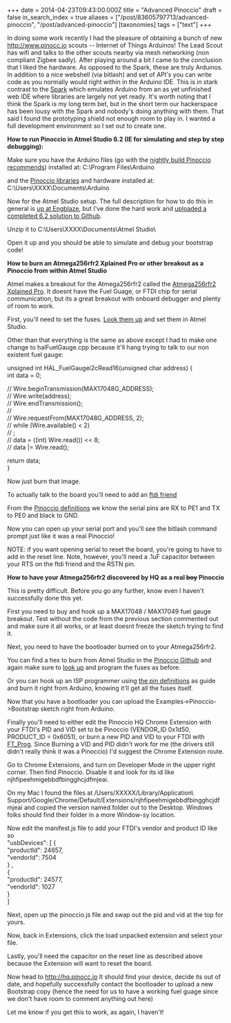 +++
date = 2014-04-23T09:43:00.000Z
title = "Advanced Pinoccio"
draft = false
in_search_index = true
aliases = ["/post/83605797713/advanced-pinoccio", "/post/advanced-pinoccio"]
[taxonomies]
tags = ["text"]
+++

In doing some work recently I had the pleasure of obtaining a bunch of new <http://www.pinocc.io> scouts -- Internet of Things Arduinos! The Lead Scout has wifi and talks to the other scouts nearby via mesh networking (non compliant Zigbee sadly). After playing around a bit I came to the conclusion that I liked the hardware. As opposed to the Spark, these are truly Arduinos. In addition to a nice webshell (via bitlash) and set of API's you can write code as you normally would right within in the Arduino IDE. This is in stark contrast to the [Spark](spark.io) which emulates Arduino from an as yet unfinished web IDE where libraries are largely not yet ready. It's worth noting that I think the Spark is my long term bet, but in the short term our hackerspace has been lousy with the Spark and nobody's doing anything with them. That said I found the prototyping shield not enough room to play in. I wanted a full development environment so I set out to create one.

  
**How to run Pinoccio in Atmel Studio 6.2 (IE for simulating and step by step debugging):**

<!-- more --> 

Make sure you have the Arduino files (go with the [nightly build Pinoccio recommends](https://pinocc.io/solo)) installed at: C:\Program Files\Arduino

and the [Pinoccio libraries](https://github.com/Pinoccio/firmware-pinoccio) and hardware installed at:  
C:\Users\XXXX\Documents\Arduino

Now for the Atmel Studio setup. The full description for how to do this in general is [up at Engblaze](http://www.engblaze.com/tutorial-using-atmel-studio-6-with-arduino-projects/), but I've done the hard work and [uploaded a completed 6.2 solution to Github](https://github.com/jacobrosenthal/pinoccio-atmel-studio).

Unzip it to C:\Users\XXXX\Documents\Atmel Studio\

Open it up and you should be able to simulate and debug your bootstrap code!

  
**How to burn an Atmega256rfr2 Xplained Pro or other breakout as a Pinoccio from within Atmel Studio**

Atmel makes a breakout for the Atmega256rfr2 called the [Atmega256rfr2 Xplained Pro](http://www.atmel.com/tools/atmega256rfr2-xpro.aspx).  It doesnt have the Fuel Guage, or FTDI chip for serial communication, but its a great breakout with onboard debugger and plenty of room to work.

First, you'll need to set the fuses. [Look them up](https://github.com/Pinoccio/core-pinoccio/blob/master/avr/boards.txt) and set them in Atmel Studio.

Other than that everything is the same as above except I had to make one change to halFuelGauge.cpp because it'll hang trying to talk to our non existent fuel gauge:

unsigned int HAL_FuelGaugei2cRead16(unsigned char address) {  
int data = 0;

// Wire.beginTransmission(MAX17048G_ADDRESS);  
// Wire.write(address);  
// Wire.endTransmission();  
//   
// Wire.requestFrom(MAX17048G_ADDRESS, 2);  
// while (Wire.available() < 2)  
// ;  
// data = ((int) Wire.read()) << 8;  
// data |= Wire.read();

return data;  
}

Now just burn that image.

To actually talk to the board you'll need to add an [ftdi friend](https://www.adafruit.com/products/284)

From the [Pinoccio definitions](https://github.com/Pinoccio/core-pinoccio/blob/master/avr/variants/pinoccio/pins_arduino.h) we know the serial pins are RX to PE1 and TX to PE0 and black to GND.

Now you can open up your serial port and you'll see the bitlash command prompt just like it was a real Pinoccio!

NOTE: if you want opening serial to reset the board, you're going to have to add in the reset line. Note, however, you'll need a .1uF capacitor between your RTS on the ftdi friend and the RSTN pin.

  
**How to have your Atmega256rfr2 discovered by HQ as a real   ~~boy~~ Pinoccio**

This is pretty difficult. Before you go any further, know even I haven't successfully done this yet.

First you need to buy and hook up a MAX17048 / MAX17049 fuel gauge breakout. Test without the code from the previous section commented out and make sure it all works, or at least doesnt freeze the sketch trying to find it.

Next, you need to have the bootloader burned on to your Atmega256rfr2. 

You can find a hex to burn from Atmel Studio in the [Pinoccio Github](https://github.com/Pinoccio/core-pinoccio/tree/master/avr/bootloaders/STK500RFR2) and again make sure to [look up](https://github.com/Pinoccio/core-pinoccio/blob/master/avr/boards.txt) and program the fuses as before.

Or you can hook up an ISP programmer using [the pin definitions](https://github.com/Pinoccio/core-pinoccio/blob/master/avr/variants/pinoccio/pins_arduino.h) as guide and burn it right from Arduino, knowing it'll get all the fuses itself.

Now that you have a bootloader you can upload the Examples->Pinoccio->Bootstrap sketch right from Arduino.

Finally you'll need to either edit the Pinoccio HQ Chrome Extension with your FTDI's PID and VID set to be Pinoccio (VENDOR_ID 0x1d50, PRODUCT_ID = 0x6051), or burn a new PID and VID to your FTDI with [FT_Prog](http://www.ftdichip.com/Support/Utilities.htm). Since Burning a VID and PID didn't work for me (the drivers still didn't really think it was a Pinoccio) I'd suggest the Chrome Extension route.

Go to Chrome Extensions, and turn on Developer Mode in the upper right corner. Then find Pinoccio. Disable it and look for its id like njhfipeehmigebbdfbingghcjdfmjeai.

On my Mac I found the files at  /Users/XXXXX/Library/Application\ Support/Google/Chrome/Default/Extensions/njhfipeehmigebbdfbingghcjdfmjeai and copied the version named folder out to the Desktop.  Windows folks should find their folder in a more Window-sy location.

Now edit the manifest.js file to add your FTDI's vendor and product ID like so  
"usbDevices": [ {  
"productId": 24657,  
"vendorId": 7504  
} ,   
{  
"productId": 24577,  
"vendorId": 1027  
}  
]

Next, open up the pinoccio.js file and swap out the pid and vid at the top for yours.

Now, back in Extensions, click the load unpacked extension and select your file.

Lastly, you'll need the capacitor on the reset line as described above because the Extension will want to reset the board. 

Now head to <http://hq.pinocc.io> It should find your device, decide its out of date, and hopefully successfully contact the bootloader to upload a new Bootstrap copy (hence the need for us to have a working fuel guage since we don't have room to comment anything out here)

Let me know if you get this to work, as again, I haven't!
